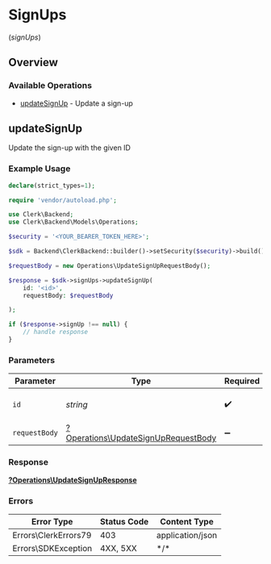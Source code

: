 # SignUps
(*signUps*)

## Overview

### Available Operations

* [updateSignUp](#updatesignup) - Update a sign-up

## updateSignUp

Update the sign-up with the given ID

### Example Usage

```php
declare(strict_types=1);

require 'vendor/autoload.php';

use Clerk\Backend;
use Clerk\Backend\Models\Operations;

$security = '<YOUR_BEARER_TOKEN_HERE>';

$sdk = Backend\ClerkBackend::builder()->setSecurity($security)->build();

$requestBody = new Operations\UpdateSignUpRequestBody();

$response = $sdk->signUps->updateSignUp(
    id: '<id>',
    requestBody: $requestBody

);

if ($response->signUp !== null) {
    // handle response
}
```

### Parameters

| Parameter                                                                                 | Type                                                                                      | Required                                                                                  | Description                                                                               |
| ----------------------------------------------------------------------------------------- | ----------------------------------------------------------------------------------------- | ----------------------------------------------------------------------------------------- | ----------------------------------------------------------------------------------------- |
| `id`                                                                                      | *string*                                                                                  | :heavy_check_mark:                                                                        | The ID of the sign-up to update                                                           |
| `requestBody`                                                                             | [?Operations\UpdateSignUpRequestBody](../../Models/Operations/UpdateSignUpRequestBody.md) | :heavy_minus_sign:                                                                        | N/A                                                                                       |

### Response

**[?Operations\UpdateSignUpResponse](../../Models/Operations/UpdateSignUpResponse.md)**

### Errors

| Error Type           | Status Code          | Content Type         |
| -------------------- | -------------------- | -------------------- |
| Errors\ClerkErrors79 | 403                  | application/json     |
| Errors\SDKException  | 4XX, 5XX             | \*/\*                |